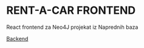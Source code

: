 # RENT-A-CAR FRONTEND
React frontend za Neo4J projekat iz Naprednih baza 

[Backend](https://github.com/anamirovic/RentaCar)
